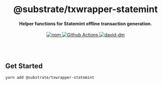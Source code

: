 <br /><br />

<h1 align="center">@substrate/txwrapper-statemint</h1>
<h4 align="center">Helper functions for Statemint offline transaction generation.</h4>

<p align="center">
  <a href="https://www.npmjs.com/package/@substrate/txwrapper-polkadot">
    <img alt="npm" src="https://img.shields.io/npm/v/@substrate/txwrapper-polkadot.svg" />
  </a>
  <a href="https://github.com/paritytech/txwrapper-core/actions">
    <img alt="Github Actions" src="https://github.com/paritytech/txwrapper-core/workflows/pr/badge.svg" />
  </a>
  <a href="https://david-dm.org/paritytech/txwrapper-core">
    <img alt="david-dm" src="https://img.shields.io/david/paritytech/txwrapper-core.svg" />
  </a>
</p>

<br /><br />

## Get Started

```bash
yarn add @substrate/txwrapper-statemint
```
